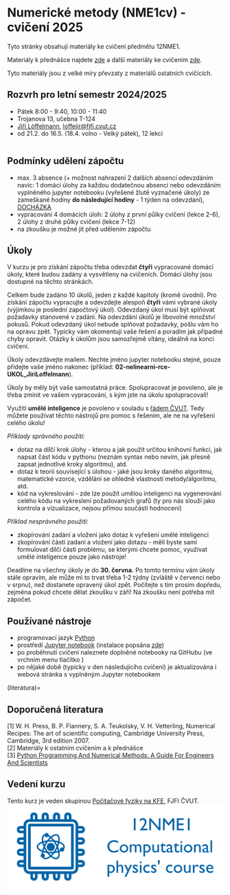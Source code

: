 # Numerické metody (NME1cv) - cvičení 2025

Tyto stránky obsahují materiály ke cvičení předmětu 12NME1.

Materiály k přednášce najdete [zde](http://kfe.fjfi.cvut.cz/~vachal/edu/nme/) a další materiály ke cvičením [zde](http://kfe.fjfi.cvut.cz/~vachal/edu/nme/cviceni/).

Tyto materiály jsou z velké míry převzaty z materiálů ostatních cvičících.

## Rozvrh pro letní semestr 2024/2025
* Pátek 8:00 - 9:40, 10:00 - 11:40
* Trojanova 13, učebna T-124
* [Jiří Löffelmann](https://usermap.cvut.cz/profile/7a2ecf76-b3c3-4716-b1b2-cd6859a8e193), [loffejir@fjfi.cvut.cz](mailto:loffejir@fjfi.cvut.cz)
* od 21.2. do 16.5. (18.4. volno - Velký pátek), 12 lekcí

```{tableofcontents}
```

## Podmínky udělení zápočtu
- max. 3 absence (+ možnost nahrazení 2 dalších absencí odevzdáním navíc: 1 domácí úlohy za každou dodatečnou absenci nebo odevzdáním vyplněného jupyter notebooku (vyřešené žlutě vyznačené úkoly) ze zameškané hodiny **do následující hodiny** - 1 týden na odevzdání), [DOCHÁZKA](https://campuscvut.sharepoint.com/:x:/r/sites/B242-12NME112ANM/Sdilene%20dokumenty/General/dochazka_NME1cv_Pa8_10.xlsx?d=we7f112e301fa46f8a69ee37ef7f7ae7a&csf=1&web=1&e=w8K7KL)
- vypracování 4 domácích úloh: 2 úlohy z první půlky cvičení (lekce 2-6), 2 úlohy z druhé půlky cvičení (lekce 7-12)
- na zkoušku je možné jít před udělením zápočtu

## Úkoly
V kurzu je pro získání zápočtu třeba odevzdat **čtyři** vypracované domácí úkoly, které budou zadány a vysvětleny na cvičeních. Domácí úlohy jsou dostupné na těchto stránkách.

Celkem bude zadáno 10 úkolů, jeden z každé kapitoly (kromě úvodní). Pro získání zápočtu vypracujte a odevzdejte alespoň **čtyři** vámi vybrané úkoly (výjimkou je poslední započtový úkol). Odevzdaný úkol musí být splňovat požadavky stanovené v zadání. Na odevzdání úkolů je libovolné množství pokusů. Pokud odevzdaný úkol nebude splňovat požadavky, pošlu vám ho na opravu zpět. Typicky vám okomentuji vaše řešení a poradím jak případné chyby opravit. Otázky k úkolům jsou samozřejmě vítány, ideálně na konci cvičení.

Úkoly odevzdávejte mailem. Nechte jméno jupyter notebooku stejné, pouze přidejte vaše jméno nakonec (příklad: **02-nelinearni-rce-UKOL_JiriLoffelmann**).

Úkoly by měly být vaše samostatná práce. Spolupracovat je povoleno, ale je třeba zmínit ve vašem vypracování, s kým jste na úkolu spolupracovali!

Využití **umělé inteligence** je povoleno v souladu s [řádem ČVUT](https://intranet.fel.cvut.cz/cz/rozvoj/MP-pouzivani-ui.pdf). Tedy můžete používat těchto nástrojů pro pomoc s řešením, ale ne na vyřešení celého úkolu!

*Příklady správného použití:*
* dotaz na dílčí krok úlohy - kterou a jak použít určitou knihovní funkci, jak napsat část kódu v pythonu (neznám syntax nebo nevím, jak přesně zapsat jednotlivé kroky algoritmu), atd.
* dotaz k teorii související s úlohou - jaké jsou kroky daného algoritmu, matematické vzorce, vzdělání se ohledně vlastností metody/algoritmu, atd.
* kód na vykreslování - zde lze použít umělou inteligenci na vygenerování celého kódu na vykreslení požadovaných grafů (ty pro nás slouží jako kontrola a vizualizace, nejsou přímou součástí hodnocení)

*Příklad nesprávného použití:*
* zkopírování zadání a vložení jako dotaz k vyřešení umělé inteligenci
* zkopírování části zadaní a vložení jako dotazu - měli byste sami formulovat dílčí části problému, se kterými chcete pomoc, využívat umělé inteligence pouze jako nástroje!

Deadline na všechny úkoly je do **30. června**. Po tomto termínu vám úkoly stále opravím, ale může mi to trvat třeba 1-2 týdny (zvláště v červenci nebo v srpnu), než dostanete opravený úkol zpět. Počítejte s tím prosím dopředu, zejména pokud chcete dělat zkoušku v září! Na zkoušku není potřeba mít zápočet.

## Používané nástroje
- programovací jazyk [Python](https://www.python.org/)
- prostředí [Jupyter notebook](https://jupyter.org/) (instalace popsána [zde](install-all))
- po proběhnutí cvičení naleznete doplněné notebooky na GitHubu (ve vrchním menu tlačítko <i class="fab fa-github" aria-hidden="true"></i>)
- po nějaké době (typicky v den následujícího cvičení) je aktualizována i webová stránka s vyplněným Jupyter notebookem

(literatura)=
## Doporučená literatura
[1] W. H. Press, B. P. Flannery, S. A. Teukolsky, V. H. Vetterling, Numerical Recipes: The art of scientific computing, Cambridge University Press, Cambridge, 3rd edition 2007. \
[2] Materiály k ostatním cvičením a k přednášce \
[3] [Python Programming And Numerical Methods: A Guide For Engineers And Scientists](https://pythonnumericalmethods.studentorg.berkeley.edu/notebooks/Index.html)

## Vedení kurzu
Tento kurz je veden skupinou [Počítačové fyziky na KFE](http://cphys.fjfi.cvut.cz/cphys/index.php?lang=cs), FJFI ČVUT.
[![12NME1, Computational Physics' course logo](images/cphys-logo6.png)](http://cphys.fjfi.cvut.cz/cphys/index.php?lang=cs)